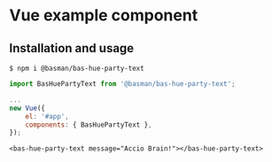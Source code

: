 # Vue example component

## Installation and usage

```
$ npm i @basman/bas-hue-party-text
```

```JavaScript
import BasHuePartyText from '@basman/bas-hue-party-text';

...
new Vue({
    el: '#app',
    components: { BasHuePartyText },
});
```

```vue
<bas-hue-party-text message="Accio Brain!"></bas-hue-party-text>
```
